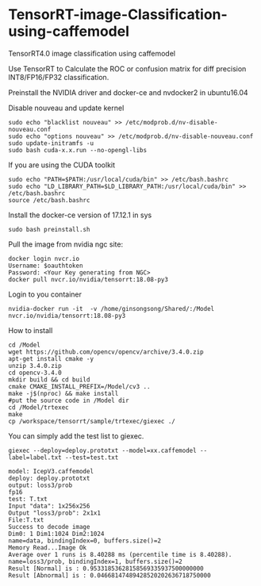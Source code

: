 # TensorRT-image-Classification-using-caffemodel
TensorRT4.0 image classification using caffemodel

Use TensorRT to Calculate the ROC or confusion matrix for diff precision INT8/FP16/FP32 classification.

Preinstall the NVIDIA driver and docker-ce and nvdocker2 in ubuntu16.04

Disable nouveau and update kernel
```
sudo echo "blacklist nouveau" >> /etc/modprob.d/nv-disable-nouveau.conf
sudo echo "options nouveau" >> /etc/modprob.d/nv-disable-nouveau.conf
sudo update-initramfs -u
sudo bash cuda-x.x.run --no-opengl-libs
```
If you are using the CUDA toolkit
```
sudo echo "PATH=$PATH:/usr/local/cuda/bin" >> /etc/bash.bashrc
sudo echo "LD_LIBRARY_PATH=$LD_LIBRARY_PATH:/usr/local/cuda/bin" >> /etc/bash.bashrc
source /etc/bash.bashrc
```
Install the docker-ce version of 17.12.1 in sys
```
sudo bash preinstall.sh
```


Pull the image from nvidia ngc site:
```
docker login nvcr.io
Username: $oauthtoken
Password: <Your Key generating from NGC>
docker pull nvcr.io/nvidia/tensorrt:18.08-py3
```
Login to you container
```
nvidia-docker run -it  -v /home/ginsongsong/Shared/:/Model nvcr.io/nvidia/tensorrt:18.08-py3

```

How to install
```
cd /Model
wget https://github.com/opencv/opencv/archive/3.4.0.zip
apt-get install cmake -y
unzip 3.4.0.zip
cd opencv-3.4.0
mkdir build && cd build
cmake CMAKE_INSTALL_PREFIX=/Model/cv3 ..
make -j$(nproc) && make install
#put the source code in /Model dir
cd /Model/trtexec
make
cp /workspace/tensorrt/sample/trtexec/giexec ./
```

You can simply add the test list to giexec.
```
giexec --deploy=deploy.prototxt --model=xx.caffemodel --label=label.txt --test=test.txt

model: IcepV3.caffemodel
deploy: deploy.prototxt
output: loss3/prob
fp16
test: T.txt
Input "data": 1x256x256
Output "loss3/prob": 2x1x1
File:T.txt
Success to decode image
Dim0: 1 Dim1:1024 Dim2:1024
name=data, bindingIndex=0, buffers.size()=2
Memory Read...Image Ok
Average over 1 runs is 8.40288 ms (percentile time is 8.40288).
name=loss3/prob, bindingIndex=1, buffers.size()=2
Result [Normal] is : 0.95331853628158569335937500000000
Result [Abnormal] is : 0.04668147489428520202636718750000

```
